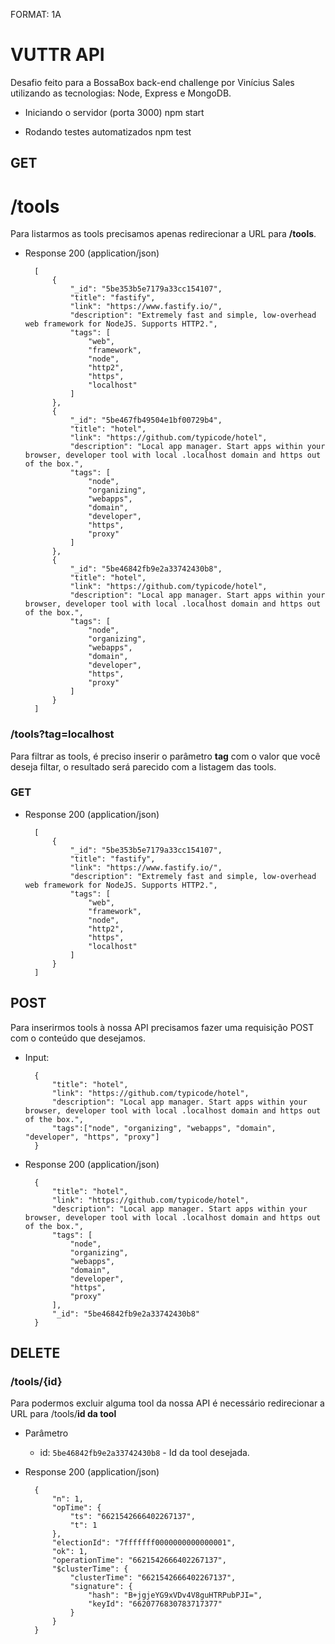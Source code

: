 FORMAT: 1A

# VUTTR API
Desafio feito para a BossaBox back-end challenge por Vinícius Sales utilizando as tecnologias: Node, Express e MongoDB.

+ Iniciando o servidor (porta 3000)
        npm start

+ Rodando testes automatizados
        npm test

## GET

# /tools
Para listarmos as tools precisamos apenas redirecionar a URL para **/tools**.

+ Response 200 (application/json)

        [
            {
                "_id": "5be353b5e7179a33cc154107",
                "title": "fastify",
                "link": "https://www.fastify.io/",
                "description": "Extremely fast and simple, low-overhead web framework for NodeJS. Supports HTTP2.",
                "tags": [
                    "web",
                    "framework",
                    "node",
                    "http2",
                    "https",
                    "localhost"
                ]
            },
            {
                "_id": "5be467fb49504e1bf00729b4",
                "title": "hotel",
                "link": "https://github.com/typicode/hotel",
                "description": "Local app manager. Start apps within your browser, developer tool with local .localhost domain and https out of the box.",
                "tags": [
                    "node",
                    "organizing",
                    "webapps",
                    "domain",
                    "developer",
                    "https",
                    "proxy"
                ]
            },
            {
                "_id": "5be46842fb9e2a33742430b8",
                "title": "hotel",
                "link": "https://github.com/typicode/hotel",
                "description": "Local app manager. Start apps within your browser, developer tool with local .localhost domain and https out of the box.",
                "tags": [
                    "node",
                    "organizing",
                    "webapps",
                    "domain",
                    "developer",
                    "https",
                    "proxy"
                ]
            }
        ]

### /tools?tag=localhost
Para filtrar as tools, é preciso inserir o parâmetro **tag** com o valor que você deseja filtar, o resultado será parecido com a listagem das tools.

### GET

+ Response 200 (application/json)

        [
            {
                "_id": "5be353b5e7179a33cc154107",
                "title": "fastify",
                "link": "https://www.fastify.io/",
                "description": "Extremely fast and simple, low-overhead web framework for NodeJS. Supports HTTP2.",
                "tags": [
                    "web",
                    "framework",
                    "node",
                    "http2",
                    "https",
                    "localhost"
                ]
            }
        ]

## POST
Para inserirmos tools à nossa API precisamos fazer uma requisição POST com o conteúdo que desejamos.

+ Input:

        {
            "title": "hotel",
            "link": "https://github.com/typicode/hotel",
            "description": "Local app manager. Start apps within your browser, developer tool with local .localhost domain and https out of the box.",
            "tags":["node", "organizing", "webapps", "domain", "developer", "https", "proxy"]
        }

+ Response 200 (application/json)

        {
            "title": "hotel",
            "link": "https://github.com/typicode/hotel",
            "description": "Local app manager. Start apps within your browser, developer tool with local .localhost domain and https out of the box.",
            "tags": [
                "node",
                "organizing",
                "webapps",
                "domain",
                "developer",
                "https",
                "proxy"
            ],
            "_id": "5be46842fb9e2a33742430b8"
        }

## DELETE
### /tools/{id}

Para podermos excluir alguma tool da nossa API é necessário redirecionar a URL para /tools/**id da tool**

+ Parâmetro
  + id: `5be46842fb9e2a33742430b8` - Id da tool desejada.

+ Response 200 (application/json)

        {
            "n": 1,
            "opTime": {
                "ts": "6621542666402267137",
                "t": 1
            },
            "electionId": "7fffffff0000000000000001",
            "ok": 1,
            "operationTime": "6621542666402267137",
            "$clusterTime": {
                "clusterTime": "6621542666402267137",
                "signature": {
                    "hash": "B+jgjeYG9xVDv4V8guHTRPubPJI=",
                    "keyId": "6620776830783717377"
                }
            }
        }